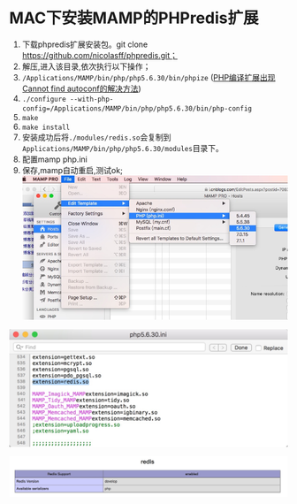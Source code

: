 # MAC下安装MAMP的PHPredis扩展

<!-- more -->

1. 下载phpredis扩展安装包。git clone https://github.com/nicolasff/phpredis.git；
2. 解压,进入该目录,依次执行以下操作；
3. `/Applications/MAMP/bin/php/php5.6.30/bin/phpize` ([PHP编译扩展出现Cannot find autoconf的解决方法](mweblib://15143433921449))
4. `./configure --with-php-config=/Applications/MAMP/bin/php/php5.6.30/bin/php-config`
5. `make`
6. `make install`
7. 安装成功后将`./modules/redis.so`会复制到`Applications/MAMP/bin/php/php5.6.30/modules`目录下。
8. 配置mamp php.ini 
9. 保存,mamp自动重启,测试ok;
![-w405](media/15143435929117/15143445006202.jpg)

![](media/15143435929117/15143448146198.jpg)

![](media/15143435929117/15143448369550.jpg)





